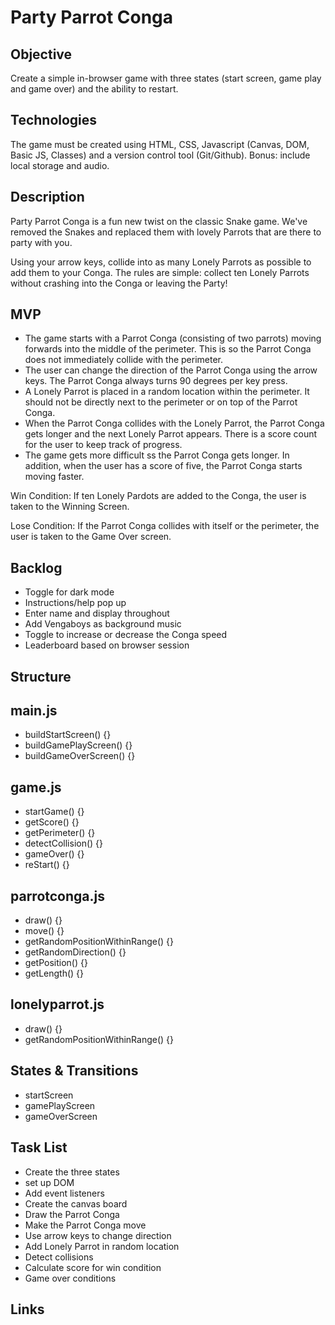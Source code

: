 # Party Parrot Conga

## Objective 

Create a simple in-browser game with three states (start screen, game play and game over) and the ability to restart. 

## Technologies 

The game must be created using HTML, CSS, Javascript (Canvas, DOM, Basic JS, Classes) and a version control tool (Git/Github). Bonus: include local storage and audio.

## Description

Party Parrot Conga is a fun new twist on the classic Snake game. We've removed the Snakes and replaced them with lovely Parrots that are there to party with you. 

Using your arrow keys, collide into as many Lonely Parrots as possible to add them to your Conga. The rules are simple: collect ten Lonely Parrots without crashing into the Conga or leaving the Party!

## MVP
- The game starts with a Parrot Conga (consisting of two parrots) moving forwards into the middle of the perimeter. This is so the Parrot Conga does not immediately collide with the perimeter. 
- The user can change the direction of the Parrot Conga using the arrow keys. The Parrot Conga always turns 90 degrees per key press.
- A Lonely Parrot is placed in a random location within the perimeter. It should not be directly next to the perimeter or on top of the Parrot Conga.
- When the Parrot Conga collides with the Lonely Parrot, the Parrot Conga gets longer and the next Lonely Parrot appears. There is a score count for the user to keep track of progress.
- The game gets more difficult ss the Parrot Conga gets longer. In addition, when the user has a score of five, the Parrot Conga starts moving faster.

Win Condition: If ten Lonely Pardots are added to the Conga, the user is taken to the Winning Screen.

Lose Condition: If the Parrot Conga collides with itself or the perimeter, the user is taken to the Game Over screen.

## Backlog
- Toggle for dark mode
- Instructions/help pop up
- Enter name and display throughout
- Add Vengaboys as background music
- Toggle to increase or decrease the Conga speed
- Leaderboard based on browser session

## Structure

## main.js
- buildStartScreen() {}
- buildGamePlayScreen() {}
- buildGameOverScreen() {}

## game.js
- startGame() {}
- getScore() {}
- getPerimeter() {}
- detectCollision() {}
- gameOver() {}
- reStart() {}

## parrotconga.js
- draw() {}
- move() {}
- getRandomPositionWithinRange() {}
- getRandomDirection() {}
- getPosition() {}
- getLength() {}

## lonelyparrot.js
- draw() {}
- getRandomPositionWithinRange() {}

## States & Transitions
- startScreen
- gamePlayScreen
- gameOverScreen

## Task List
- Create the three states
- set up DOM
- Add event listeners
- Create the canvas board
- Draw the Parrot Conga
- Make the Parrot Conga move
- Use arrow keys to change direction
- Add Lonely Parrot in random location
- Detect collisions
- Calculate score for win condition
- Game over conditions

## Links